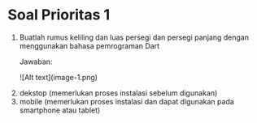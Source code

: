 <h1>Soal Prioritas 1</h1>
<ol>
  <li>Buatlah rumus keliling dan luas persegi dan persegi panjang dengan menggunakan bahasa pemrograman Dart
  <p>Jawaban:</p>
  <p>![Alt text](image-1.png)<p>
  <li>dekstop (memerlukan proses instalasi sebelum digunakan)</li>
  <li>mobile (memerlukan proses instalasi dan dapat digunakan pada smartphone atau tablet)</li>
</ol>